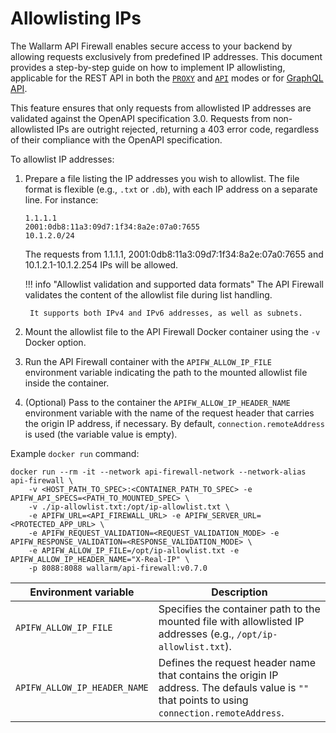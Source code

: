 # Allowlisting IPs

The Wallarm API Firewall enables secure access to your backend by allowing requests exclusively from predefined IP addresses. This document provides a step-by-step guide on how to implement IP allowlisting, applicable for the REST API in both the [`PROXY`](../installation-guides/docker-container.md) and [`API`](../installation-guides/api-mode.md) modes or for [GraphQL API](../installation-guides/graphql/docker-container.md).

This feature ensures that only requests from allowlisted IP addresses are validated against the OpenAPI specification 3.0. Requests from non-allowlisted IPs are outright rejected, returning a 403 error code, regardless of their compliance with the OpenAPI specification.

To allowlist IP addresses:

1. Prepare a file listing the IP addresses you wish to allowlist. The file format is flexible (e.g., `.txt` or `.db`), with each IP address on a separate line. For instance:

    ```
    1.1.1.1
    2001:0db8:11a3:09d7:1f34:8a2e:07a0:7655
    10.1.2.0/24
    ```

    The requests from 1.1.1.1, 2001:0db8:11a3:09d7:1f34:8a2e:07a0:7655 and 10.1.2.1-10.1.2.254 IPs will be allowed.

    !!! info "Allowlist validation and supported data formats"
        The API Firewall validates the content of the allowlist file during list handling.

        It supports both IPv4 and IPv6 addresses, as well as subnets.
1. Mount the allowlist file to the API Firewall Docker container using the `-v` Docker option.
1. Run the API Firewall container with the `APIFW_ALLOW_IP_FILE` environment variable indicating the path to the mounted allowlist file inside the container.
1. (Optional) Pass to the container the `APIFW_ALLOW_IP_HEADER_NAME` environment variable with the name of the request header that carries the origin IP address, if necessary. By default, `connection.remoteAddress` is used (the variable value is empty).

Example `docker run` command:

```
docker run --rm -it --network api-firewall-network --network-alias api-firewall \
    -v <HOST_PATH_TO_SPEC>:<CONTAINER_PATH_TO_SPEC> -e APIFW_API_SPECS=<PATH_TO_MOUNTED_SPEC> \
    -v ./ip-allowlist.txt:/opt/ip-allowlist.txt \
    -e APIFW_URL=<API_FIREWALL_URL> -e APIFW_SERVER_URL=<PROTECTED_APP_URL> \
    -e APIFW_REQUEST_VALIDATION=<REQUEST_VALIDATION_MODE> -e APIFW_RESPONSE_VALIDATION=<RESPONSE_VALIDATION_MODE> \
    -e APIFW_ALLOW_IP_FILE=/opt/ip-allowlist.txt -e APIFW_ALLOW_IP_HEADER_NAME="X-Real-IP" \
    -p 8088:8088 wallarm/api-firewall:v0.7.0
```

| Environment variable | Description |
| -------------------- | ----------- |
| `APIFW_ALLOW_IP_FILE` | Specifies the container path to the mounted file with allowlisted IP addresses (e.g., `/opt/ip-allowlist.txt`). |
| `APIFW_ALLOW_IP_HEADER_NAME` | Defines the request header name that contains the origin IP address. The defauls value is `""` that points to using `connection.remoteAddress`. |
